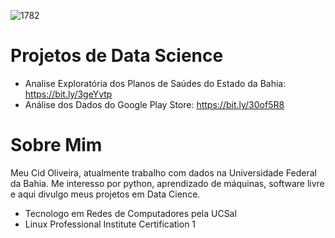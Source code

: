 ![1782](https://user-images.githubusercontent.com/15851273/88395851-15a3c980-cd98-11ea-95b2-4d9bc1a91f2c.jpg)

# Projetos de Data Science

* Analise Exploratória dos Planos de Saúdes do Estado da Bahia: https://bit.ly/3geYvtp
* Análise dos Dados do Google Play Store: https://bit.ly/30of5R8

# Sobre Mim
Meu Cid Oliveira, atualmente trabalho com dados na Universidade Federal da Bahia. Me interesso por python, aprendizado de máquinas, software livre e aqui divulgo meus projetos em Data Cience.

* Tecnologo em Redes de Computadores pela UCSal
* Linux Professional Institute Certification 1
